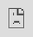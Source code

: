 ```yaml
---
hide:
    - toc
    - <h1>
---
```

#
## My Fight

<img src="https://antonioheinemann.github.io/MDEF/images/MT01/fight.jpg" align="left"/>

Education

Health

Inclusion


## My vision:
I dream that everyone, disregarding economic status, can enjoy basic health and education services.

I dream of a world where health is safe, reliable, and convenient for all disregarding location or economic status.

I dream that everyone can have the tools, knowledge and capabilities to sustainabily co-create a new future filled with opportunities and dreams made true.

I dream that future generations are educated in how to eat, exercise and live a healthy life.

I dream that future generations will live by sustainable practices, honor and respect the planet and all inside it.

I dream of an integrated digital global community.

I dream that the youth in rural communities will change the world by becoming a powerhouse of value generation.

I dream that people will live with consciousness, aware of the beauty of life and the importance of making the best of this great gift.

I dream that humans contaminate less than they restore.


## My Design Space:
<iframe loading="lazy" style="position: absolute; width: 100%; height: 100%; top: 0; left: 0; border: none; padding: 0;margin: 0;" src="https://miro.com/app/live-embed/uXjVPOje4e4=/?moveToViewport=-3758,-1142,6232,3330&embedId=625179432" frameborder="0" scrolling="no" allow="fullscreen; clipboard-read; clipboard-write" allowfullscreen></iframe>
